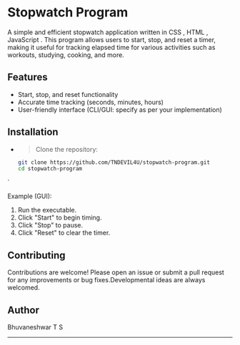# Stopwatch Program

A simple and efficient stopwatch application written in CSS , HTML , JavaScript . This program allows users to start, stop, and reset a timer, making it useful for tracking elapsed time for various activities such as workouts, studying, cooking, and more.

## Features

- Start, stop, and reset functionality
- Accurate time tracking (seconds, minutes, hours)
- User-friendly interface (CLI/GUI: specify as per your implementation)

## Installation

- >  Clone the repository:
   ```bash
   git clone https://github.com/TNDEVIL4U/stopwatch-program.git
   cd stopwatch-program
   ```
`

Example (GUI):
1. Run the executable.
2. Click "Start" to begin timing.
3. Click "Stop" to pause.
4. Click "Reset" to clear the timer.


## Contributing

Contributions are welcome! Please open an issue or submit a pull request for any improvements or bug fixes.Developmental ideas are always welcomed.

## Author

Bhuvaneshwar T S

---
